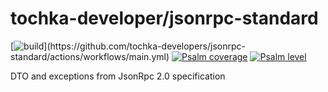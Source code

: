 # tochka-developer/jsonrpc-standard
[![build](https://github.com/tochka-developers/jsonrpc-standard/actions/workflows/main.yml/badge.svg?)](https://github.com/tochka-developers/jsonrpc-standard/actions/workflows/main.yml)
[![Psalm coverage](https://shepherd.dev/github/tochka-developers/jsonrpc-standard/coverage.svg)](https://shepherd.dev/github/tochka-developers/jsonrpc-standard)
[![Psalm level](https://shepherd.dev/github/tochka-developers/jsonrpc-standard/level.svg)](https://psalm.dev)

DTO and exceptions from JsonRpc 2.0 specification
